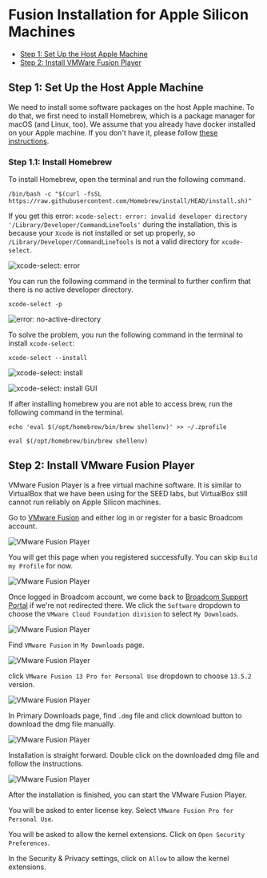 # Fusion Installation for Apple Silicon Machines

- [Step 1: Set Up the Host Apple Machine](#setup-host)
- [Step 2: Install VMWare Fusion Player](#install-fusion)

## <a id="setup-host"></a>Step 1: Set Up the Host Apple Machine

We need to install some software packages on the host Apple machine. 
To do that, we first need to install Homebrew, which
is a package manager for macOS (and Linux, too).
We assume that you already have docker 
installed on your Apple machine. If you don't have it, 
please follow [these instructions](https://docs.docker.com/desktop/mac/install/).

### Step 1.1: Install Homebrew

To install Homebrew, open the terminal and run the following command.

```/bin/bash -c "$(curl -fsSL https://raw.githubusercontent.com/Homebrew/install/HEAD/install.sh)"```

If you get this error: ```xcode-select: error:
invalid developer directory '/Library/Developer/CommandLineTools'``` during the installation,
this is because your `Xcode` is not installed or set up properly,
so ```/Library/Developer/CommandLineTools``` is not a valid directory for ```xcode-select```.

![xcode-select: error](./Figs/xcode-select-error.png)

You can run the following command in the terminal to further confirm that
there is no active developer directory.

```xcode-select -p```

![error: no-active-directory](./Figs/error-no-active-directory.png)

To solve the problem, you run the following command in the terminal to 
install `xcode-select`:

```xcode-select --install```

![xcode-select: install](./Figs/xcode-select-install.png)

![xcode-select: install GUI](Figs/xcode-select-install-GUI.png)

If after installing homebrew you are not able to access brew, run the following command in the terminal.

```echo 'eval $(/opt/homebrew/bin/brew shellenv)' >> ~/.zprofile```

```eval $(/opt/homebrew/bin/brew shellenv)```

## <a id="install-fusion"></a>Step 2: Install VMware Fusion Player

VMware Fusion Player is a free virtual machine software. 
It is similar to VirtualBox that we have been using 
for the SEED labs, but VirtualBox still cannot run 
reliably on Apple Silicon machines. 

Go to [VMware Fusion](https://customerconnect.vmware.com/en/evalcenter?p=fusion-player-personal-13) and either log in or register for a basic Broadcom account. 

![VMware Fusion Player](./Figs/Broadcom_Homepage.png)

You will get this page when you registered successfully. You can skip `Build my Profile` for now.

![VMware Fusion Player](./Figs/register_success.png)

Once logged in Broadcom account, we come back to [Broadcom Support Portal](https://support.broadcom.com/web/ecx/home) if we're not redirected there. We click the `Software` dropdown to choose the `VMware Cloud Foundation division` to select `My Downloads`.

![VMware Fusion Player](./Figs/Broadcom_VMWare_cloud.png)

Find `VMware Fusion` in `My Downloads` page.

![VMware Fusion Player](./Figs/vmware_fusion_download.png)

click `VMware Fusion 13 Pro for Personal Use` dropdown to choose `13.5.2` version.

![VMware Fusion Player](./Figs/vmware_download_select_version.png)

In Primary Downloads page, find `.dmg` file and click download button to download the dmg file manually.

![VMware Fusion Player](./Figs/vmware_download_web.png)

Installation is straight forward. Double click on the downloaded dmg file and follow the instructions.

![VMware Fusion Player](./Figs/vmware_install.png)

After the installation is finished, you can start the VMware Fusion Player. 

You will be asked to enter license key. Select `VMware Fusion Pro for Personal Use`.

You will be asked to allow the kernel extensions. Click on `Open Security Preferences`.

In the Security & Privacy settings, click on `Allow` to allow the kernel extensions.